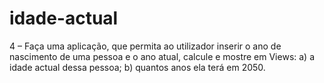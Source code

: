 # idade-actual
4 – Faça uma aplicação, que permita ao utilizador inserir o ano de nascimento de uma pessoa e o ano atual, calcule e mostre em Views: a) a idade actual dessa pessoa; b) quantos anos ela terá em 2050.
